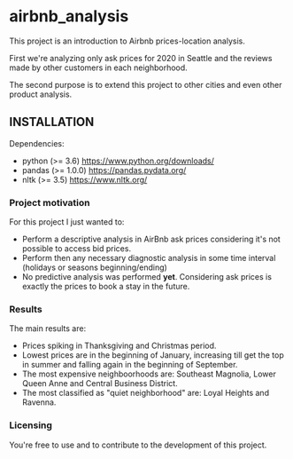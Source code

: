 # airbnb_analysis
This project is an introduction to Airbnb prices-location analysis.

First we're analyzing only ask prices for 2020 in Seattle and the reviews made by other customers in each neighborhood.

The second purpose is to extend this project to other cities and even other product analysis.

## INSTALLATION
Dependencies:

- python (>= 3.6)       https://www.python.org/downloads/
- pandas (>= 1.0.0)     https://pandas.pydata.org/
- nltk (>= 3.5)         https://www.nltk.org/

### Project motivation

For this project I just wanted to:

- Perform a descriptive analysis in AirBnb ask prices considering it's not possible to access bid prices.
- Perform then any necessary diagnostic analysis in some time interval (holidays or seasons beginning/ending)
- No predictive analysis was performed **yet**. Considering ask prices is exactly the prices to book a stay in the future.

### Results

The main results are:

- Prices spiking in Thanksgiving and Christmas period.
- Lowest prices are in the beginning of January, increasing till get the top in summer and falling again in the beginning of September.
- The most expensive neighboorhoods are: Southeast Magnolia, Lower Queen Anne and Central Business District.
- The most classified as "quiet neighborhood" are: Loyal Heights and Ravenna.

### Licensing

You're free to use and to contribute to the development of this project.
